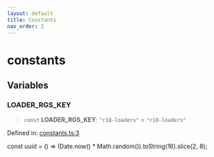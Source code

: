 ```yaml
---
layout: default
title: Constants
nav_order: 2
---
```


# constants

## Variables

### LOADER\_RGS\_KEY

> `const` **LOADER\_RGS\_KEY**: `"r18-loaders"` = `"r18-loaders"`

Defined in: [constants.ts:3](https://github.com/react18-tools/turborepo-template/blob/f1905547e5ff1a1520c2d284081c4370c66a83e7/lib/src/constants.ts#L3)

const uuid = () =\> (Date.now() * Math.random()).toString(16).slice(2, 8);
